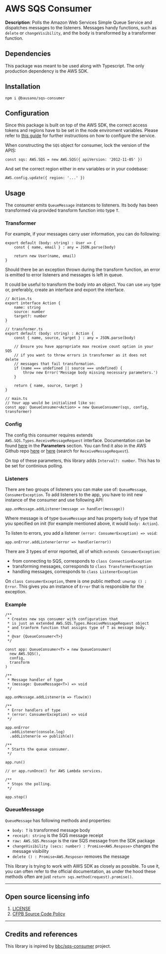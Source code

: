 # AWS SQS Consumer

**Description**:  Polls the Amazon Web Services Simple Queue Service and dispatches messages to the listeners.
Messages handy functions, such as `delete` or `changeVisibility`, and the body is transformed by a transformer
function.

## Dependencies

This package was meant to be used along with Typescript. The only production dependency is the AWS SDK. 

## Installation

`npm i @bausano/sqs-consumer`

## Configuration

Since this package is built on top of the AWS SDK, the correct access tokens and regions have to be
set in the node enviroment variables.
Please refer to [this guide](https://docs.aws.amazon.com/sdk-for-javascript/v2/developer-guide/configuring-the-jssdk.html)
for further instructions on how to configure the service.

When constructing the `SQS` object for consumer, lock the version of the APIS:

`const sqs: AWS.SQS = new AWS.SQS({ apiVersion: '2012-11-05' })`

And set the correct region either in env variables or in your codebase:

`AWS.config.update({ region: '...' })`

## Usage

The consumer emits `QueueMessage` instances to listeners.
Its body has been transformed via provided transform function
into type `T`.

### Transformer
For example, if your messages carry user information, you
can do following:

```
export default (body: string) : User => {
    const { name, email } : any = JSON.parse(body)

    return new User(name, email)
}
```

Should there be an exception thrown during the transform function,
an error is emitted to error listeners and messages is left
in queue.

It could be useful to transform the body into an object. You can use
`any` type or, preferably, create an interface and export the interface.

```
// Action.ts
export interface Action {
    name: string
    source: number
    target?: number
}

// transformer.ts
export default (body: string) : Action {
    const { name, source, target } : any = JSON.parse(body)

    // Ensure you have appropriate max receive count option in your SQS
    // if you want to throw errors in transformer as it does not delete
    // messages that fail transformation.
    if (name === undefined || source === undefined) {
        throw new Error('Message body missing necessary parameters.')
    }

    return { name, source, target }
}

// main.ts
// Your app would be initialized like so:
const app: QueueConsumer<Action> = new QueueConsumer(sqs, config, transformer)
```

### Config
The config this consumer requires extends `AWS.SQS.Types.ReceiveMessageRequest`
interface. Documentation can be found [here](https://docs.aws.amazon.com/AWSJavaScriptSDK/latest/AWS/SQS.html#receiveMessage-property) in the
**Parameters** section.
You can find it also in the AWS Github repo [here](https://github.com/aws/aws-sdk-js/blob/master/apis/sqs-2012-11-05.normal.json) or [here](https://github.com/aws/aws-sdk-js/blob/master/clients/sqs.d.ts) (search for `ReceiveMessageRequest`).

On top of these parameters, this library adds `Interval?: number`. This has to be set for continious polling.

### Listeners
There are two groups of listeners you can make use of: `QueueMessage`, `ConsumerException`. To add listeners to the app,
you have to init new instance of the consumer and use following API:

`app.onMessage.addListener(message => handler(message))`

Where message is of type `QueueMessage` and has property `body` of type that you specified on
init (for example mentioned above, it would `body: Action`).

To listen to errors, you add a listener `(error: ConsumerException) => void`:

`app.onError.addListener(error => handler(error))`

There are 3 types of error reported, all of which `extends ConsumerException`:
- from connecting to SQS, corresponds to `class ConnectionException`
- transforming messages, corresponds to `class TransformerException`
- handling messages, corresponds to `class ListenerException`

On `class ConsumerException`, there is one public method: `unwrap () : Error`.
This gives you an instance of `Error` that is responsible for the exception.

### Example
```
/**
 * Creates new sqs consumer with configuration that
 * is just an extended AWS.SQS.Types.ReceiveMessageRequest object
 * and tranform function that assigns type of T as message body.
 *
 * @var {QueueConsumer<T>}
 */

const app: QueueConsumer<T> = new QueueConsumer(
  new AWS.SQS(),
  config,
  transform
)

/**
 * Message handler of type
 * (message: QueueMessage<T>) => void
 */

app.onMessage.addListener(m => flow(m))

/**
 * Error handlers of type
 * (error: ConsumerException) => void
 */

app.onError
  .addListener(console.log)
  .addListener(e => publish(e))

/**
 * Starts the queue consumer.
 */

app.run()

// or app.runOnce() for AWS Lambda services.

/**
 * Stops the polling.
 */

app.stop()
```

### QueueMessage
`QueueMessage` has following methods and properties:

- `body: T` is transformed message body
- `receipt: string` is the SQS message receipt
- `raw: AWS.SQS.Message` is the raw SQS message from the SDK package
- `changeVisibility (secs: number) : Promise<AWS.Respose>` changes the message visibility
- `delete () : Promise<AWS.Respose>` removes the message

This library is trying to work with AWS SDK as closely as possible. To use it,
you can often refer to the official documentation, as under the hood these methods often are just
`return sqs.method(request).promise()`.

----

## Open source licensing info

1. [LICENSE](LICENSE)
2. [CFPB Source Code Policy](https://github.com/cfpb/source-code-policy/)


----

## Credits and references

This library is inpired by [bbc/sqs-consumer](https://github.com/bbc/sqs-consumer) project.
